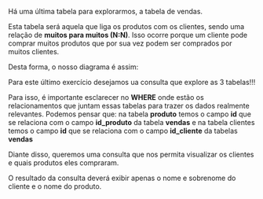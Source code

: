Há uma última tabela para explorarmos, a tabela de vendas.

Esta tabela será aquela que liga os produtos com os clientes, sendo uma relação de **muitos para muitos (N:N)**. Isso ocorre porque um cliente pode comprar muitos produtos que por sua vez podem ser comprados por muitos clientes.

Desta forma, o nosso diagrama é assim:

<div
  class='mu-erd'
  data-entities='{
    "clientes": {
      "id": {
        "type": "Integer",
        "pk": true
      },
      "nome": {
        "type": "Text"
      },
      "sobrenome" : {
        "type": "Text"
      }
    },
    "vendas": {
      "id": {
        "type": "Integer",
        "pk": true
      },
      "id_cliente" : {
        "type": "Integer",
        "fk": {
          "to": { "entity": "clientes", "column": "id" },
          "type": "many_to_one"
        }
      },
      "id_produto" : {
        "type": "Integer",
        "fk": {
          "to": { "entity": "productos", "column": "id" },
          "type": "many_to_one"
        }
      }
    },
    "produtos": {
      "id": {
        "type": "Integer",
        "pk": true
      },
      "nome": {
        "type": "Text"
      },
      "modelo": {
        "type": "Text"
      },
      "descricao": {
        "type": "Text"
      },
      "preco": {
        "type": "Real"
      },
      "pontuacao": {
        "type": "Real"
      },
      "id_categoria" : {
        "type": "Integer"
      },
      "id_marca" : {
        "type": "Integer"
      }
    }
  }'>
</div>

Para este último exercício desejamos ua consulta que explore as 3 tabelas!!!

Para isso, é importante esclarecer no **WHERE** onde estão os relacionamentos que juntam essas tabelas para trazer os dados realmente relevantes. Podemos pensar que: na tabela **produto** temos o campo **id** que se relaciona com o campo **id_produto** da tabela **vendas** e na tabela clientes temos o campo **id** que se relaciona com o campo **id_cliente** da tabelas **vendas** 

Diante disso, queremos uma consulta que nos permita visualizar os clientes e quais produtos eles compraram.

O resultado da consulta deverá exibir apenas o nome e sobrenome do cliente e o nome do produto.
